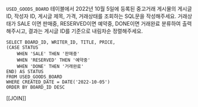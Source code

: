 `USED_GOODS_BOARD` 테이블에서 2022년 10월 5일에 등록된 중고거래 게시물의 게시글 ID, 작성자 ID, 게시글 제목, 가격, 거래상태를 조회하는 SQL문을 작성해주세요. 거래상태가 SALE 이면 판매중, RESERVED이면 예약중, DONE이면 거래완료 분류하여 출력해주시고, 결과는 게시글 ID를 기준으로 내림차순 정렬해주세요.

```
SELECT BOARD_ID, WRITER_ID, TITLE, PRICE, 
(CASE STATUS
    WHEN 'SALE' THEN '판매중'
    WHEN 'RESERVED' THEN '예약중'
    WHEN 'DONE' THEN '거래완료'
END) AS STATUS
FROM USED_GOODS_BOARD
WHERE CREATED_DATE = DATE('2022-10-05')
ORDER BY BOARD_ID DESC
```
[[JOIN]]